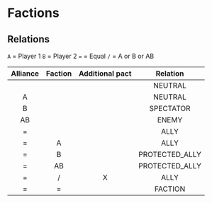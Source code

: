 # Factions

## Relations

`A` = Player 1
`B` = Player 2
`=` = Equal
`/` = A or B or AB

|     Alliance    |     Faction    |  Additional pact  |      Relation      |
|:---------------:|:--------------:|:-----------------:|:------------------:|
|                 |                |                   |       NEUTRAL      |
|        A        |                |                   |       NEUTRAL      |
|        B        |                |                   |      SPECTATOR     |
|        AB       |                |                   |        ENEMY       |
|        =        |                |                   |        ALLY        |
|        =        |       A        |                   |        ALLY        |
|        =        |       B        |                   |   PROTECTED_ALLY   |
|        =        |       AB       |                   |   PROTECTED_ALLY   |
|        =        |       /        |          X        |        ALLY        |
|        =        |       =        |                   |       FACTION      |
